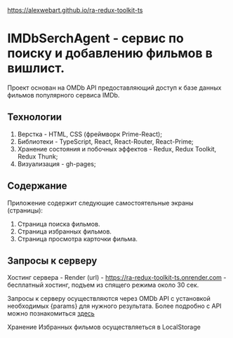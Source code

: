https://alexwebart.github.io/ra-redux-toolkit-ts

# IMDbSerchAgent - сервис по поиску и добавлению фильмов в вишлист. 

Проект основан на OMDb API предоставляющий доступ к базе данных фильмов популярного сервиса IMDb.

## Технологии

1. Верстка - HTML, CSS (фреймворк Prime-React);
1. Библиотеки - TypeScript, Rеact, React-Router, React-Prime;
1. Хранение состояния и побочных эффектов - Redux, Redux Toolkit, Redux Thunk;
1. Визуализация - gh-pages;

## Содержание

Приложение содержит следующие самостоятельные экраны (страницы):

1. Страница поиска фильмов.
1. Страница избранных фильмов.
1. Страница просмотра карточки фильма.


## Запросы к серверу

Хостинг сервера - Render (url) - https://ra-redux-toolkit-ts.onrender.com - бесплатный хостинг, подъем из спящего режима около 30 сек.

Запросы к серверу осуществляются через OMDb API с установкой необходимых {params} для нужного результата.
Более подробно с API можно познакомиться [здесь](https://www.omdbapi.com)

Хранение Избранных фильмов осуществляеться в LocalStorage

